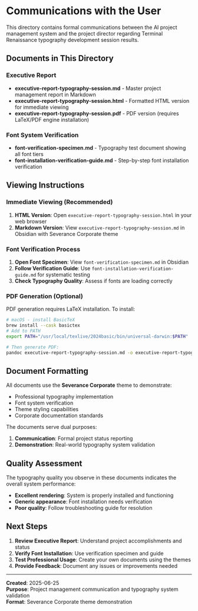 # Communications with the User

This directory contains formal communications between the AI project management system and the project director regarding Terminal Renaissance typography development session results.

## Documents in This Directory

### Executive Report
- **executive-report-typography-session.md** - Master project management report in Markdown
- **executive-report-typography-session.html** - Formatted HTML version for immediate viewing
- **executive-report-typography-session.pdf** - PDF version (requires LaTeX/PDF engine installation)

### Font System Verification
- **font-verification-specimen.md** - Typography test document showing all font tiers
- **font-installation-verification-guide.md** - Step-by-step font installation verification

## Viewing Instructions

### Immediate Viewing (Recommended)
1. **HTML Version**: Open `executive-report-typography-session.html` in your web browser
2. **Markdown Version**: View `executive-report-typography-session.md` in Obsidian with Severance Corporate theme

### Font Verification Process
1. **Open Font Specimen**: View `font-verification-specimen.md` in Obsidian
2. **Follow Verification Guide**: Use `font-installation-verification-guide.md` for systematic testing
3. **Check Typography Quality**: Assess if fonts are loading correctly

### PDF Generation (Optional)
PDF generation requires LaTeX installation. To install:
```bash
# macOS - install BasicTeX
brew install --cask basictex
# Add to PATH
export PATH="/usr/local/texlive/2024basic/bin/universal-darwin:$PATH"

# Then generate PDF:
pandoc executive-report-typography-session.md -o executive-report-typography-session.pdf --pdf-engine=xelatex --toc --number-sections
```

## Document Formatting

All documents use the **Severance Corporate** theme to demonstrate:
- Professional typography implementation
- Font system verification
- Theme styling capabilities
- Corporate documentation standards

The documents serve dual purposes:
1. **Communication**: Formal project status reporting
2. **Demonstration**: Real-world typography system validation

## Quality Assessment

The typography quality you observe in these documents indicates the overall system performance:
- **Excellent rendering**: System is properly installed and functioning
- **Generic appearance**: Font installation needs verification
- **Poor quality**: Follow troubleshooting guide for resolution

## Next Steps

1. **Review Executive Report**: Understand project accomplishments and status
2. **Verify Font Installation**: Use verification specimen and guide
3. **Test Professional Usage**: Create your own documents using the themes
4. **Provide Feedback**: Document any issues or improvements needed

---

**Created**: 2025-06-25  
**Purpose**: Project management communication and typography system validation  
**Format**: Severance Corporate theme demonstration